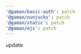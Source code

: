 ```yaml
---
'@gaman/basic-auth': patch
'@gaman/nunjucks': patch
'@gaman/static': patch
'@gaman/ejs': patch
---
```


update
